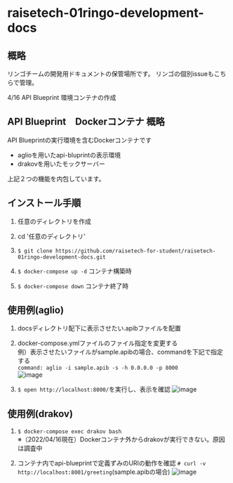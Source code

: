# raisetech-01ringo-development-docs

## 概略

リンゴチームの開発用ドキュメントの保管場所です。
リンゴの個別issueもこちらで管理。

4/16 API Blueprint 環境コンテナの作成

## API Blueprint　Dockerコンテナ 概略

API Blueprintの実行環境を含むDockerコンテナです

- aglioを用いたapi-bluprintの表示環境
- drakovを用いたモックサーバー

上記２つの機能を内包しています。

## インストール手順

1. 任意のディレクトリを作成

2. cd '任意のディレクトリ'

3. ```$ git clone https://github.com/raisetech-for-student/raisetech-01ringo-development-docs.git```

4. ```$ docker-compose up -d```
  コンテナ構築時

5. ```$ docker-compose down```
  コンテナ終了時

## 使用例(aglio)

1. docsディレクトリ配下に表示させたい.apibファイルを配置

2. docker-compose.ymlファイルのファイル指定を変更する   
例）表示させたいファイルがsample.apibの場合、commandを下記で指定する   
```command: aglio -i sample.apib -s -h 0.0.0.0 -p 8000```   
 ![image](https://user-images.githubusercontent.com/83934720/163670026-5463f600-ceef-4e56-ae02-2da3a09ba0e5.png)

  
3. ```$ open http://localhost:8000/```を実行し、表示を確認
 ![image](https://user-images.githubusercontent.com/83934720/163670260-f7ea1eb5-8720-44fd-ba4e-ce048f8659fa.png)


## 使用例(drakov)

1. ```$ docker-compose exec drakov bash```   
※（2022/04/16現在）Dockerコンテナ外からdrakovが実行できない。原因は調査中

2. コンテナ内でapi-blueprintで定義ずみのURIの動作を確認
  ```# curl -v http://localhost:8001/greeting```(sample.apibの場合)
 ![image](https://user-images.githubusercontent.com/83934720/163670212-11bc1b7c-9f1e-4a4d-aacc-562a8b354ee4.png)

  
